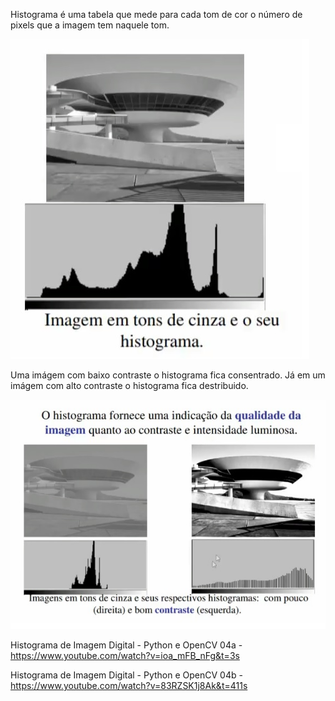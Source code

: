 Histograma é uma tabela que mede para cada tom de cor o número de pixels que a imagem tem naquele tom.

<img src=".assets/histograma.jpg">

Uma imágem com baixo contraste o histograma fica consentrado. Já em um imágem com alto contraste o histograma fica destribuido.

<img src=".assets/contraste.jpg">

Histograma de Imagem Digital - Python e OpenCV 04a - https://www.youtube.com/watch?v=ioa_mFB_nFg&t=3s

Histograma de Imagem Digital - Python e OpenCV 04b - https://www.youtube.com/watch?v=83RZSK1j8Ak&t=411s